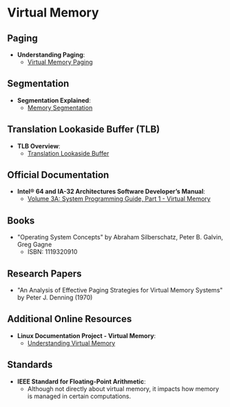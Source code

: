 # Virtual Memory

## Paging

- **Understanding Paging**:
  - [Virtual Memory Paging](https://www.cs.uic.edu/~jbell/CourseNotes/OperatingSystems/9_VirtualMemory.html)

## Segmentation

- **Segmentation Explained**:
  - [Memory Segmentation](https://en.wikipedia.org/wiki/Memory_segmentation)

## Translation Lookaside Buffer (TLB)

- **TLB Overview**:
  - [Translation Lookaside Buffer](https://pages.cs.wisc.edu/~remzi/OSTEP/vm-tlbs.pdf)

## Official Documentation

- **Intel® 64 and IA-32 Architectures Software Developer’s Manual**:
  - [Volume 3A: System Programming Guide, Part 1 - Virtual Memory](https://www.intel.com/content/www/us/en/architecture-and-technology/64-ia-32-architectures-software-developer-vol-3a-part-1-manual.html)

## Books

- "Operating System Concepts" by Abraham Silberschatz, Peter B. Galvin, Greg Gagne
  - ISBN: 1119320910

## Research Papers

- "An Analysis of Effective Paging Strategies for Virtual Memory Systems" by Peter J. Denning (1970)
  
## Additional Online Resources

- **Linux Documentation Project - Virtual Memory**:
  - [Understanding Virtual Memory](http://www.tldp.org/LDP/tlk/mm/memory.html)

## Standards

- **IEEE Standard for Floating-Point Arithmetic**:
  - Although not directly about virtual memory, it impacts how memory is managed in certain computations.
